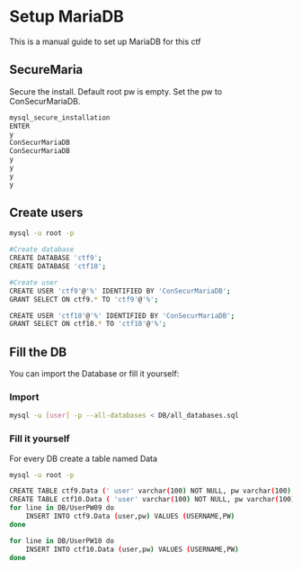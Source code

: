 # Setup MariaDB

This is a manual guide to set up MariaDB for this ctf

## SecureMaria

Secure the install. Default root pw is empty. Set the pw to ConSecurMariaDB.

```bash
mysql_secure_installation
ENTER
y
ConSecurMariaDB
ConSecurMariaDB
y
y
y
y
```

## Create users

```bash
mysql -u root -p

#Create database
CREATE DATABASE 'ctf9';
CREATE DATABASE 'ctf10';

#Create user
CREATE USER 'ctf9'@'%' IDENTIFIED BY 'ConSecurMariaDB';
GRANT SELECT ON ctf9.* TO 'ctf9'@'%';

CREATE USER 'ctf10'@'%' IDENTIFIED BY 'ConSecurMariaDB';
GRANT SELECT ON ctf10.* TO 'ctf10'@'%';

```

## Fill the DB

You can import the Database or fill it yourself:

### Import

```bash
mysql -u [user] -p --all-databases < DB/all_databases.sql
```

### Fill it yourself

For every DB create a table named Data

```bash
mysql -u root -p

CREATE TABLE ctf9.Data (' user' varchar(100) NOT NULL, pw varchar(100) NOT NULL ) ENGINE=InnoDB DEFAULT CHARSET=utf8mb4 COLLATE=utf8mb4_general_ci;
CREATE TABLE ctf10.Data ( 'user' varchar(100) NOT NULL, pw varchar(100) NOT NULL ) ENGINE=InnoDB DEFAULT CHARSET=utf8mb4 COLLATE=utf8mb4_general_ci;
for line in DB/UserPW09 do
    INSERT INTO ctf9.Data (user,pw) VALUES (USERNAME,PW)
done

for line in DB/UserPW10 do
    INSERT INTO ctf10.Data (user,pw) VALUES (USERNAME,PW)
done

```
